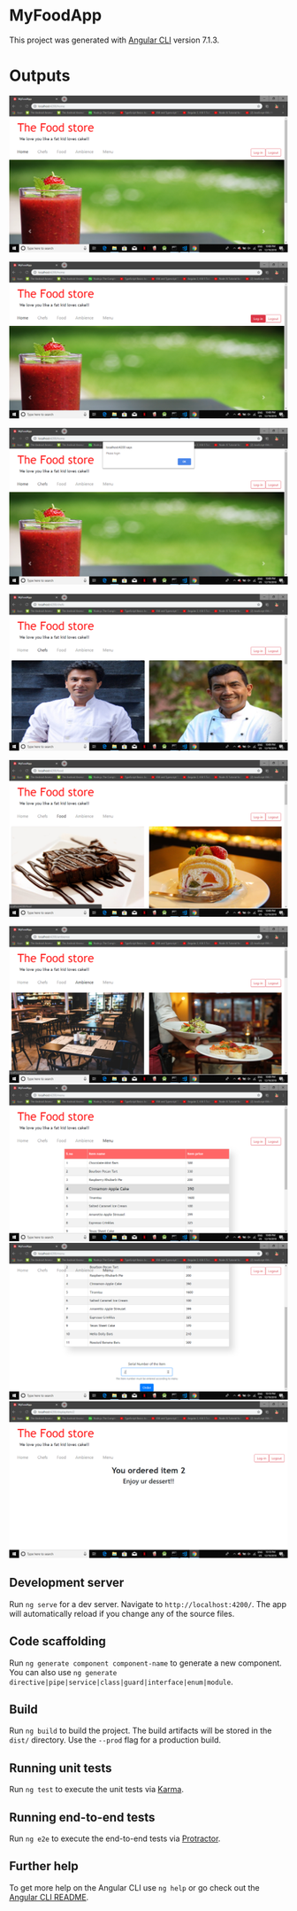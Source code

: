 # MyFoodApp

This project was generated with [Angular CLI](https://github.com/angular/angular-cli) version 7.1.3.
# Outputs
![](https://github.com/Jakkarohith/Berkadia-assignment/blob/master/Week-6/Angular%20Assignment/my-food-app/Outputs/1.png)


![](https://github.com/Jakkarohith/Berkadia-assignment/blob/master/Week-6/Angular%20Assignment/my-food-app/Outputs/2.png)

![](https://github.com/Jakkarohith/Berkadia-assignment/blob/master/Week-6/Angular%20Assignment/my-food-app/Outputs/3.png)


![](https://github.com/Jakkarohith/Berkadia-assignment/blob/master/Week-6/Angular%20Assignment/my-food-app/Outputs/4.png)

![](https://github.com/Jakkarohith/Berkadia-assignment/blob/master/Week-6/Angular%20Assignment/my-food-app/Outputs/5.png)

![](https://github.com/Jakkarohith/Berkadia-assignment/blob/master/Week-6/Angular%20Assignment/my-food-app/Outputs/6.png)
![](https://github.com/Jakkarohith/Berkadia-assignment/blob/master/Week-6/Angular%20Assignment/my-food-app/Outputs/7.png)
![](https://github.com/Jakkarohith/Berkadia-assignment/blob/master/Week-6/Angular%20Assignment/my-food-app/Outputs/8.png)
![](https://github.com/Jakkarohith/Berkadia-assignment/blob/master/Week-6/Angular%20Assignment/my-food-app/Outputs/9.png)

## Development server

Run `ng serve` for a dev server. Navigate to `http://localhost:4200/`. The app will automatically reload if you change any of the source files.

## Code scaffolding

Run `ng generate component component-name` to generate a new component. You can also use `ng generate directive|pipe|service|class|guard|interface|enum|module`.

## Build

Run `ng build` to build the project. The build artifacts will be stored in the `dist/` directory. Use the `--prod` flag for a production build.

## Running unit tests

Run `ng test` to execute the unit tests via [Karma](https://karma-runner.github.io).

## Running end-to-end tests

Run `ng e2e` to execute the end-to-end tests via [Protractor](http://www.protractortest.org/).

## Further help

To get more help on the Angular CLI use `ng help` or go check out the [Angular CLI README](https://github.com/angular/angular-cli/blob/master/README.md).

